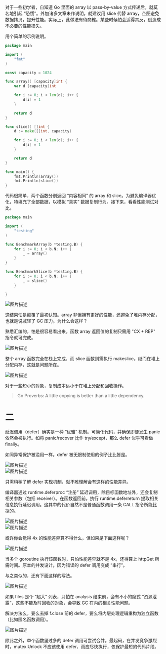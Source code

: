 对于一些初学者，自知道 Go 里面的 array 以 pass-by-value 方式传递后，就莫名地引起 “恐慌”。外加诸多文章未作说明，就建议用 slice 代替 array，企图避免数据拷贝，提升性能。实际上，此做法有待商榷。某些时候怕会适得其反，倒造成不必要的性能损失。

用个简单的示例说明。

```go
package main

import (
    "fmt"
)

const capacity = 1024

func array() [capacity]int {
    var d [capacity]int

    for i := 0; i < len(d); i++ {
        d[i] = 1
    }

    return d
}

func slice() []int {
    d := make([]int, capacity)

    for i := 0; i < len(d); i++ {
        d[i] = 1
    }

    return d
}

func main() {
    fmt.Println(array())
    fmt.Println(slice())
}
```

代码很简单，两个函数分别返回 “内容相同” 的 array 和 slice。为避免编译器优化，特填充了全部数据，以模拟 “真实” 数据复制行为。接下来，看看性能测试对比。

```go
package main

import (
    "testing"
)

func BenchmarkArray(b *testing.B) {
    for i := 0; i < b.N; i++ {
        _ = array()
    }
}

func BenchmarkSlice(b *testing.B) {
    for i := 0; i < b.N; i++ {
        _ = slice()
    }

}
```

![图片描述](https://segmentfault.com/img/bVvb3K "图片描述")

这结果怕是颠覆了最初认知。array 非但拥有更好的性能，还避免了堆内存分配，也就是说减轻了 GC 压力。为什么会这样？

熟悉汇编的，怕是很容易看出来。函数 array 返回值的复制只需用 "CX + REP" 指令就可完成。

![图片描述](https://segmentfault.com/img/bVvb3P "图片描述")

整个 array 函数完全在栈上完成，而 slice 函数则需执行 makeslice，继而在堆上分配内存，这就是问题所在。

![图片描述](https://segmentfault.com/img/bVvb3Q "图片描述")

对于一些短小的对象，复制成本远小于在堆上分配和回收操作。

> Go Proverbs: A little copying is better than a little dependency.

# 二
延迟调用（defer）确实是一种 “优雅” 机制。可简化代码，并确保即便发生 panic 依然会被执行。如将 panic/recover 比作 try/except，那么 defer 似乎可看做 finally。

如同异常保护被滥用一样，defer 被无限制使用的例子比比皆是。

![图片描述](https://segmentfault.com/img/bVvfVC "图片描述")  
![图片描述](https://segmentfault.com/img/bVvfVD "图片描述")

只需稍稍了解 defer 实现机制，就不难理解会有这样的性能差异。

编译器通过 runtime.deferproc “注册” 延迟调用，除目标函数地址外，还会复制相关参数（包括 receiver）。在函数返回前，执行 runtime.deferreturn 提取相关信息执行延迟调用。这其中的代价自然不是普通函数调用一条 CALL 指令所能比拟的。

![图片描述](https://segmentfault.com/img/bVvfVE "图片描述")  
![图片描述](https://segmentfault.com/img/bVvfVH "图片描述")

或许你会觉得 4x 的性能差异算不得什么，但如果是下面这样呢？

![图片描述](https://segmentfault.com/img/bVvfVI "图片描述")

当多个 goroutine 执行该函数时，只怕性能差异就不是 4x，还得算上 httpGet 所需时间。原本的并发设计，因为错误的 defer 调用变成 “串行”。

与之类似的，还有下面这样的写法。

![图片描述](https://segmentfault.com/img/bVvfXg "图片描述")

如果 files 是个 “超大” 列表，只怕在 analysis 结束前，会有不小的隐式 “资源泄露”，这些不能及时回收的对象，会导致 GC 在内的相关性能问题。

解决方法么，要么去掉 f.close 前的 defer，要么将内层处理逻辑重构为独立函数（比如匿名函数调用）。

![图片描述](https://segmentfault.com/img/bVvfVR "图片描述")

除此之外，单个函数里过多的 defer 调用可尝试合并。最起码，在并发竞争激烈时，mutex.Unlock 不应该使用 defer，而应尽快执行，仅保护最短的代码片段。

